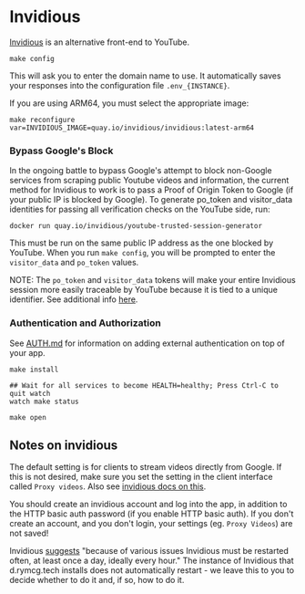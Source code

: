 # Invidious

[Invidious](https://github.com/iv-org/invidious) is an alternative front-end to
YouTube.

```
make config
```

This will ask you to enter the domain name to use.
It automatically saves your responses into the configuration file
`.env_{INSTANCE}`.

If you are using ARM64, you must select the appropriate image:

```
make reconfigure var=INVIDIOUS_IMAGE=quay.io/invidious/invidious:latest-arm64
```

### Bypass Google's Block

In the ongoing battle to bypass Google's attempt to block non-Google services
from scraping public Youtube videos and information, the current method for
Invidious to work is to pass a Proof of Origin Token to Google (if your public
IP is blocked by Google). To generate po_token and visitor_data identities for
passing all verification checks on the YouTube side, run:
```
docker run quay.io/invidious/youtube-trusted-session-generator
```
This must be run on the same public IP address as the one blocked by YouTube.
When you run `make config`, you will be prompted to enter the `visitor_data`
and `po_token` values.

NOTE: The `po_token` and `visitor_data` tokens will make your entire Invidious
session more easily traceable by YouTube because it is tied to a unique
identifier. See additional info [here](https://docs.invidious.io/installation/#docker-compose-method-production).

### Authentication and Authorization

See [AUTH.md](../AUTH.md) for information on adding external authentication on
top of your app.

```
make install
```

```
## Wait for all services to become HEALTH=healthy; Press Ctrl-C to quit watch
watch make status
```

```
make open
```

## Notes on invidious

The default setting is for clients to stream videos directly from Google. If
this is not desired, make sure you set the setting in the client interface
called `Proxy videos`. Also see [invidious docs on
this](https://github.com/iv-org/documentation/blob/master/Always-use-%22local%22-to-proxy-video-through-the-server-without-creating-an-account.md).

You should create an invidious account and log into the app, in
addition to the HTTP basic auth password (if you enable HTTP basic
auth). If you don't create an account, and you don't login, your
settings (eg. `Proxy Videos`) are not saved!

Invidious
[suggests](https://docs.invidious.io/installation/#highly-recommended)
"because of various issues Invidious must be restarted often, at least
once a day, ideally every hour." The instance of Invidious that
d.rymcg.tech installs does not automatically restart - we leave this
to you to decide whether to do it and, if so, how to do it.
